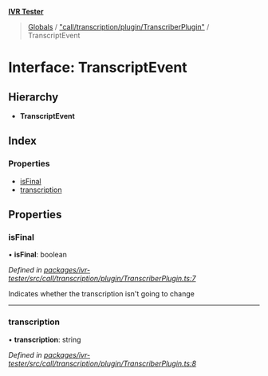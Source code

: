 **[IVR Tester](../README.md)**

> [Globals](../README.md) / ["call/transcription/plugin/TranscriberPlugin"](../modules/_call_transcription_plugin_transcriberplugin_.md) / TranscriptEvent

# Interface: TranscriptEvent

## Hierarchy

* **TranscriptEvent**

## Index

### Properties

* [isFinal](_call_transcription_plugin_transcriberplugin_.transcriptevent.md#isfinal)
* [transcription](_call_transcription_plugin_transcriberplugin_.transcriptevent.md#transcription)

## Properties

### isFinal

•  **isFinal**: boolean

*Defined in [packages/ivr-tester/src/call/transcription/plugin/TranscriberPlugin.ts:7](https://github.com/SketchingDev/ivr-tester/blob/44e6705/packages/ivr-tester/src/call/transcription/plugin/TranscriberPlugin.ts#L7)*

Indicates whether the transcription isn't going to change

___

### transcription

•  **transcription**: string

*Defined in [packages/ivr-tester/src/call/transcription/plugin/TranscriberPlugin.ts:8](https://github.com/SketchingDev/ivr-tester/blob/44e6705/packages/ivr-tester/src/call/transcription/plugin/TranscriberPlugin.ts#L8)*
